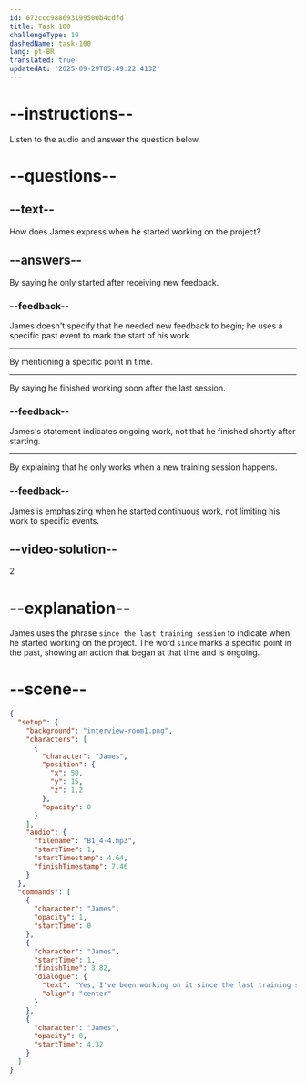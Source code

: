 ```yaml
---
id: 672ccc988693199500b4cdfd
title: Task 100
challengeType: 19
dashedName: task-100
lang: pt-BR
translated: true
updatedAt: '2025-09-29T05:49:22.413Z'
---
```


<!-- (Audio) James: Yes, I've been working on it since the last training session. -->

# --instructions--

Listen to the audio and answer the question below.

# --questions--

## --text--

How does James express when he started working on the project?

## --answers--

By saying he only started after receiving new feedback.

### --feedback--

James doesn't specify that he needed new feedback to begin; he uses a specific past event to mark the start of his work.

---

By mentioning a specific point in time.

---

By saying he finished working soon after the last session.

### --feedback--

James's statement indicates ongoing work, not that he finished shortly after starting.

---

By explaining that he only works when a new training session happens.

### --feedback--

James is emphasizing when he started continuous work, not limiting his work to specific events.

## --video-solution--

2

# --explanation--

James uses the phrase `since the last training session` to indicate when he started working on the project. The word `since` marks a specific point in the past, showing an action that began at that time and is ongoing.

# --scene--

```json
{
  "setup": {
    "background": "interview-room1.png",
    "characters": [
      {
        "character": "James",
        "position": {
          "x": 50,
          "y": 15,
          "z": 1.2
        },
        "opacity": 0
      }
    ],
    "audio": {
      "filename": "B1_4-4.mp3",
      "startTime": 1,
      "startTimestamp": 4.64,
      "finishTimestamp": 7.46
    }
  },
  "commands": [
    {
      "character": "James",
      "opacity": 1,
      "startTime": 0
    },
    {
      "character": "James",
      "startTime": 1,
      "finishTime": 3.82,
      "dialogue": {
        "text": "Yes, I've been working on it since the last training session.",
        "align": "center"
      }
    },
    {
      "character": "James",
      "opacity": 0,
      "startTime": 4.32
    }
  ]
}
```
